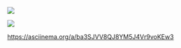 <a href="https://codeclimate.com/github/codeclimate/codeclimate/maintainability"><img src="https://api.codeclimate.com/v1/badges/a99a88d28ad37a79dbf6/maintainability" /></a>

![](https://github.com/reymezis/frontend-project-lvl1/workflows/My-GithubActions-CI/badge.svg)

https://asciinema.org/a/ba3SJVV8QJ8YM5J4Vr9voKEw3
